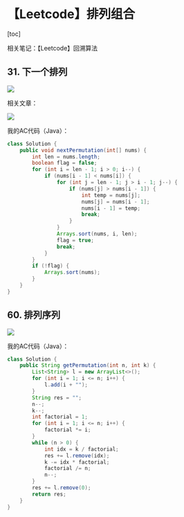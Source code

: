 # 【Leetcode】排列组合



[toc]



相关笔记：【Leetcode】回溯算法



## 31. 下一个排列

![](D:\Notes\Leetcode\Leetcode.assets\31.png)

相关文章：

![](D:\Notes\Leetcode\Leetcode.assets\31-solution.png)

我的AC代码（Java）：

```java
class Solution {
    public void nextPermutation(int[] nums) {
        int len = nums.length;
        boolean flag = false;
        for (int i = len - 1; i > 0; i--) {
            if (nums[i - 1] < nums[i]) {
                for (int j = len - 1; j > i - 1; j--) {
                    if (nums[j] > nums[i - 1]) {
                        int temp = nums[j];
                        nums[j] = nums[i - 1];
                        nums[i - 1] = temp;
                        break;
                    }
                }
                Arrays.sort(nums, i, len);
                flag = true;
                break;
            }
        }
        if (!flag) {
            Arrays.sort(nums);
        }
    }
}
```



## 60. 排列序列

![](D:\Notes\Leetcode\Leetcode.assets\60.png)

我的AC代码（Java）：

```java
class Solution {
    public String getPermutation(int n, int k) {
        List<String> l = new ArrayList<>();
        for (int i = 1; i <= n; i++) {
            l.add(i + "");
        }
        String res = "";
        n--;
        k--;
        int factorial = 1;
        for (int i = 1; i <= n; i++) {
            factorial *= i;
        }
        while (n > 0) {
            int idx = k / factorial;
            res += l.remove(idx);
            k -= idx * factorial;
            factorial /= n;
            n--;
        }
        res += l.remove(0);
        return res;
    }
}
```

